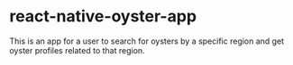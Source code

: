 # react-native-oyster-app

This is an app for a user to search for oysters by a specific region and get oyster profiles related to that region.
